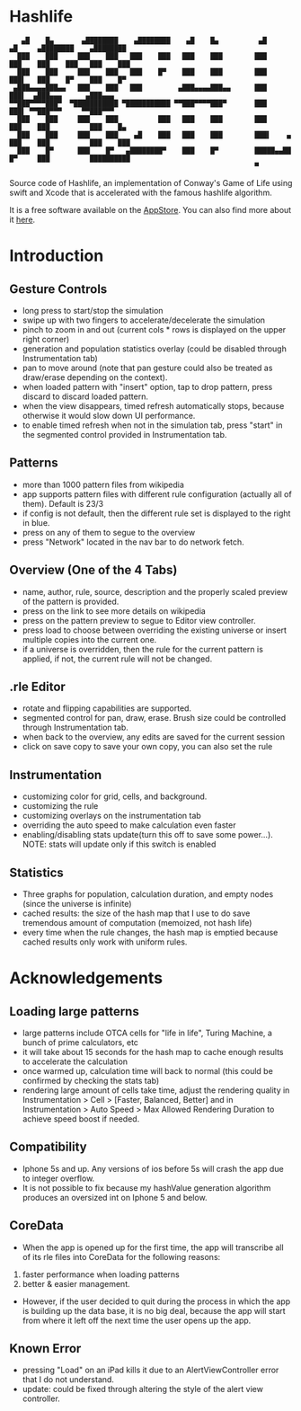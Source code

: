 # Hashlife

```
   ▄█    █▄       ▄████████    ▄████████    ▄█    █▄          ▄█        ▄█     ▄████████    ▄████████ 
  ███    ███     ███    ███   ███    ███   ███    ███        ███       ███    ███    ███   ███    ███ 
  ███    ███     ███    ███   ███    █▀    ███    ███        ███       ███▌   ███    █▀    ███    █▀  
 ▄███▄▄▄▄███▄▄   ███    ███   ███         ▄███▄▄▄▄███▄▄      ███       ███▌  ▄███▄▄▄      ▄███▄▄▄     
▀▀███▀▀▀▀███▀  ▀███████████ ▀███████████ ▀▀███▀▀▀▀███▀       ███       ███▌ ▀▀███▀▀▀     ▀▀███▀▀▀     
  ███    ███     ███    ███          ███   ███    ███        ███       ███    ███          ███    █▄  
  ███    ███     ███    ███    ▄█    ███   ███    ███        ███▌    ▄ ███    ███          ███    ███ 
  ███    █▀      ███    █▀   ▄████████▀    ███    █▀         █████▄▄██ █▀     ███          ██████████ 
                                                             ▀                                        
```

Source code of Hashlife, an implementation of Conway's Game of Life using swift and Xcode that is accelerated with the famous hashlife algorithm.

It is a free software available on the [AppStore](https://itunes.apple.com/us/app/hashlife/id1271258065?mt=8). You can also find more about it [here](https://appadvice.com/app/hashlife/1271258065).

# Introduction

## Gesture Controls
* long press to start/stop the simulation
* swipe up with two fingers to accelerate/decelerate the simulation
* pinch to zoom in and out (current cols * rows is displayed on the upper right corner)
* generation and population statistics overlay (could be disabled through Instrumentation tab)
* pan to move around (note that pan gesture could also be treated as draw/erase depending on the context).
* when loaded pattern with "insert" option, tap to drop pattern, press discard to discard loaded pattern.
* when the view disappears, timed refresh automatically stops, because otherwise it would slow down UI performance.
* to enable timed refresh when not in the simulation tab, press "start" in the segmented control provided in Instrumentation tab.

## Patterns
* more than 1000 pattern files from wikipedia
* app supports pattern files with different rule configuration (actually all of them). Default is 23/3
* if config is not default, then the different rule set is displayed to the right in blue.
* press on any of them to segue to the overview
* press "Network" located in the nav bar to do network fetch.

## Overview (One of the 4 Tabs)
* name, author, rule, source, description and the properly scaled preview of the pattern is provided.
* press on the link to see more details on wikipedia
* press on the pattern preview to segue to Editor view controller.
* press load to choose between overriding the existing universe or insert multiple copies into the current one.
* if a universe is overridden, then the rule for the current pattern is applied, if not, the current rule will not be changed.

## .rle Editor
* rotate and flipping capabilities are supported.
* segmented control for pan, draw, erase. Brush size could be controlled through Instrumentation tab.
* when back to the overview, any edits are saved for the current session
* click on save copy to save your own copy, you can also set the rule

## Instrumentation
* customizing color for grid, cells, and background. 
* customizing the rule
* customizing overlays on the instrumentation tab
* overriding the auto speed to make calculation even faster
* enabling/disabling stats update(turn this off to save some power...). NOTE: stats will update only if this switch is enabled

## Statistics
* Three graphs for population, calculation duration, and empty nodes (since the universe is infinite)
* cached results: the size of the hash map that I use to do save tremendous amount of computation (memoized, not hash life)
* every time when the rule changes, the hash map is emptied because cached results only work with uniform rules.

# Acknowledgements

## Loading large patterns
* large patterns include OTCA cells for "life in life", Turing Machine, a bunch of prime calculators, etc
* it will take about 15 seconds for the hash map to cache enough results to accelerate the calculation
* once warmed up, calculation time will back to normal (this could be confirmed by checking the stats tab)
* rendering large amount of cells take time, adjust the rendering quality in Instrumentation > Cell > [Faster, Balanced, Better] and in Instrumentation > Auto Speed > Max Allowed Rendering Duration to achieve speed boost if needed.

## Compatibility
* Iphone 5s and up. Any versions of ios before 5s will crash the app due to integer overflow. 
* It is not possible to fix because my hashValue generation algorithm produces an oversized int on Iphone 5 and below.

## CoreData
* When the app is opened up for the first time, the app will transcribe all of its rle files into CoreData for the following reasons:
1) faster performance when loading patterns
2) better & easier management.
* However, if the user decided to quit during the process in which the app is building up the data base, it is no big deal, because the app will start from where it left off the next time the user opens up the app.


## Known Error
* pressing "Load" on an iPad kills it due to an AlertViewController error that I do not understand.
* update: could be fixed through altering the style of the alert view controller.

